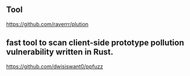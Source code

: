 ## Tool
https://github.com/raverrr/plution

## fast tool to scan client-side prototype pollution vulnerability written in Rust.
https://github.com/dwisiswant0/ppfuzz




